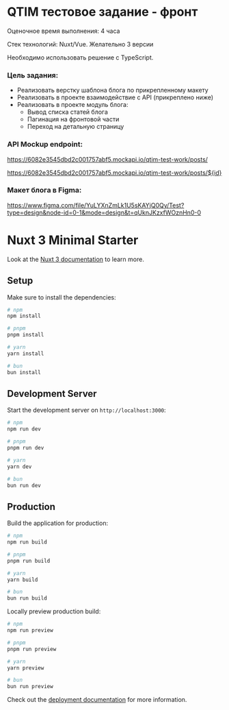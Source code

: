 # QTIM тестовое задание - фронт

Оценочное время выполнения: 4 часа

Стек технологий: Nuxt/Vue. Желательно 3 версии

Необходимо использовать решение с TypeScript.

### Цель задания: 

- Реализовать верстку шаблона блога по прикрепленному макету
- Реализовать в проекте взаимодействие с API (прикреплено ниже)
- Реализовать в проекте модуль блога:
  - Вывод списка статей блога
  - Пагинация на фронтовой части
  - Переход на детальную страницу

### API Mockup endpoint:
https://6082e3545dbd2c001757abf5.mockapi.io/qtim-test-work/posts/

https://6082e3545dbd2c001757abf5.mockapi.io/qtim-test-work/posts/${id}


### Макет блога в Figma:
https://www.figma.com/file/YuLYXnZmLk1U5sKAYjQ0Qy/Test?type=design&node-id=0-1&mode=design&t=qUknJKzxfWOznHn0-0



# Nuxt 3 Minimal Starter

Look at the [Nuxt 3 documentation](https://nuxt.com/docs/getting-started/introduction) to learn more.

## Setup

Make sure to install the dependencies:

```bash
# npm
npm install

# pnpm
pnpm install

# yarn
yarn install

# bun
bun install
```

## Development Server

Start the development server on `http://localhost:3000`:

```bash
# npm
npm run dev

# pnpm
pnpm run dev

# yarn
yarn dev

# bun
bun run dev
```

## Production

Build the application for production:

```bash
# npm
npm run build

# pnpm
pnpm run build

# yarn
yarn build

# bun
bun run build
```

Locally preview production build:

```bash
# npm
npm run preview

# pnpm
pnpm run preview

# yarn
yarn preview

# bun
bun run preview
```

Check out the [deployment documentation](https://nuxt.com/docs/getting-started/deployment) for more information.
